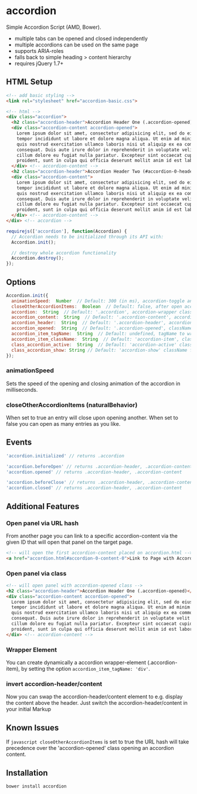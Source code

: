 # accordion

Simple Accordion Script (AMD, Bower).

* multiple tabs can be opened and closed independently
* multiple accordions can be used on the same page
* supports ARIA-roles
* falls back to simple heading > content hierarchy
* requires jQuery 1.7+

## HTML Setup

```html
<!-- add basic styling -->
<link rel="stylesheet" href="accordion-basic.css">

<!-- html -->
<div class="accordion">
  <h2 class="accordion-header">Accordion Header One (.accordion-opened)</h2>
  <div class="accordion-content accordion-opened">
    Lorem ipsum dolor sit amet, consectetur adipisicing elit, sed do eiusmod
    tempor incididunt ut labore et dolore magna aliqua. Ut enim ad minim veniam,
    quis nostrud exercitation ullamco laboris nisi ut aliquip ex ea commodo
    consequat. Duis aute irure dolor in reprehenderit in voluptate velit esse
    cillum dolore eu fugiat nulla pariatur. Excepteur sint occaecat cupidatat non
    proident, sunt in culpa qui officia deserunt mollit anim id est laborum.
  </div> <!-- accordion-content -->
  <h2 class="accordion-header">Accordion Header Two (#accordion-0-header-1)</h2>
  <div class="accordion-content">
    Lorem ipsum dolor sit amet, consectetur adipisicing elit, sed do eiusmod
    tempor incididunt ut labore et dolore magna aliqua. Ut enim ad minim veniam,
    quis nostrud exercitation ullamco laboris nisi ut aliquip ex ea commodo
    consequat. Duis aute irure dolor in reprehenderit in voluptate velit esse
    cillum dolore eu fugiat nulla pariatur. Excepteur sint occaecat cupidatat non
    proident, sunt in culpa qui officia deserunt mollit anim id est laborum.
  </div> <!-- accordion-content -->
</div> <!-- accordion -->
```

```javascript
requirejs(['accordion'], function(Accordion) {
  // Accordion needs to be initialized through its API with:
  Accordion.init();

  // destroy whole accordion functionality
  Accordion.destroy();
});
```

## Options

```javascript
Accordion.init({
  animationSpeed:  Number  // Default: 300 (in ms), accordion-toggle animation speed
  closeOtherAccordionItems:  Boolean  // Default: false, after open accordion-item, close other accordion-items
  accordion:  String  // Default: '.accordion', accordion-wrapper className
  accordion_content:  String  // Default: '.accordion-content', accordion-item content className
  accordion_header:  String  // Default: '.accordion-header', accordion-item header className
  accordion_opened:  String  // Default: '.accordion-opened', className to set initial opened accordion-item
  accordion_item_tagName:  String  // Default: undefined, tagName to wrap accordion-item (accordion-header & accordion-content)
  accordion_item_className:  String  // Default: 'accordion-item', className for accordion-item wrapper-element
  class_accordion_active:  String  // Default: 'accordion-active' className for current opened accordion-header-item
  class_accordion_show: String // Default: 'accordion-show' className for current shown accordion-content-item
});
```

### animationSpeed

Sets the speed of the opening and closing animation of the accordion in milliseconds.

### closeOtherAccordionItems (naturalBehavior)

When set to true an entry will close upon opening another. When set to false you can open as many entries as you like.

## Events

```javascript
'accordion.initialized' // returns .accordion

'accordion.beforeOpen' // returns .accordion-header, .accordion-content
'accordion.opened' // returns .accordion-header, .accordion-content

'accordion.beforeClose' // returns .accordion-header, .accordion-content
'accordion.closed' // returns .accordion-header, .accordion-content
```

## Additional Features

### Open panel via URL hash

From another page you can link to a specific accordion-content via the given ID that will open that panel on the target page.

```html
<!-- will open the first accordion-content placed on accordion.html -->
<a href="accordion.html#accordion-0-content-0">Link to Page with Accordion</a>
```

### Open panel via class

```html
<!-- will open panel with accordion-opened class -->
<h2 class="accordion-header">Accordion Header One (.accordion-opened)</h2>
<div class="accordion-content accordion-opened">
  Lorem ipsum dolor sit amet, consectetur adipisicing elit, sed do eiusmod
  tempor incididunt ut labore et dolore magna aliqua. Ut enim ad minim veniam,
  quis nostrud exercitation ullamco laboris nisi ut aliquip ex ea commodo
  consequat. Duis aute irure dolor in reprehenderit in voluptate velit esse
  cillum dolore eu fugiat nulla pariatur. Excepteur sint occaecat cupidatat non
  proident, sunt in culpa qui officia deserunt mollit anim id est laborum.
</div> <!-- accordion-content -->
```

### Wrapper Element
You can create dynamically a accordion wrapper-element (.accordion-item), by setting the option ```accordion_item_tagName: 'div'```.

### invert accordion-header/content
Now you can swap the accordion-header/content element to e.g. display the content above the header.
Just switch the accordion-header/content in your initial Markup

## Known Issues

If ```javascript closeOtherAccordionItems``` is set to true the URL hash will take precedence over the 'accordion-opened' class opening an accordion content.

## Installation

```shell
bower install accordion
```
